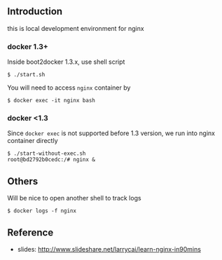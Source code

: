## Introduction ##

this is local development environment for nginx 

### docker 1.3+
Inside boot2docker 1.3.x, use shell script

    $ ./start.sh

You will need to access `nginx` container by

    $ docker exec -it nginx bash
	
### docker <1.3	

Since `docker exec` is not supported before 1.3 version, we run into nginx container directly

    $ ./start-without-exec.sh
	root@bd2792b0cedc:/# nginx &

## Others
	
Will be nice to open another shell to track logs

    $ docker logs -f nginx	
    
## Reference ##

* slides: http://www.slideshare.net/larrycai/learn-nginx-in90mins  